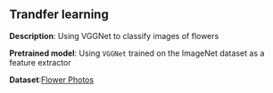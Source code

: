 ## Trandfer learning

**Description**: Using VGGNet to classify images of flowers

**Pretrained model**: Using `VGGNet` trained on the ImageNet dataset as a feature extractor

**Dataset**:[Flower Photos](https://www.tensorflow.org/tutorials/image_retraining)
